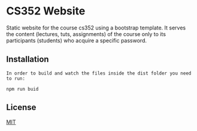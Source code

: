 

# CS352 Website

Static website for the course cs352 using a bootstrap template. It serves the content (lectures, tuts, assignments) of the course only to its participants (students) who acquire a specific password. 



## Installation
```
In order to build and watch the files inside the dist folder you need to run:

npm run buid

```

## License
[MIT](https://choosealicense.com/licenses/mit/)
